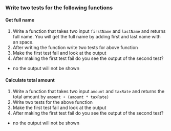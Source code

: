 ### Write two tests for the following functions

#### Get full name

1. Write a function that takes two input `firstName` and `lastName` and returns full name. You will get the full name by adding first and last name with an space.
2. After writing the function write two tests for above function
3. Make the first test fail and look at the output
4. After making the first test fail do you see the output of the second test? 
 - no the output will not be shown

#### Calculate total amount

1. Write a function that takes two input `amount` and `taxRate` and returns the total amount by `amount + (amount * taxRate) `
2. Write two tests for the above function
3. Make the first test fail and look at the output
4. After making the first test fail do you see the output of the second test?
 - no the output will not be shown
